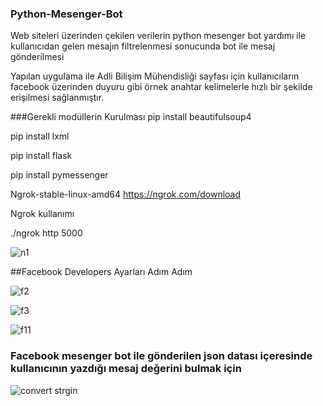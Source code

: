 ### Python-Mesenger-Bot
Web siteleri üzerinden çekilen verilerin python mesenger bot yardımı ile kullanıcıdan gelen mesajın filtrelenmesi sonucunda bot ile mesaj gönderilmesi

Yapılan uygulama ile Adli Bilişim Mühendisliği sayfası için kullanıcıların facebook üzerinden duyuru gibi örnek anahtar kelimelerle hızlı bir şekilde erişilmesi sağlanmıştır.

###Gerekli modüllerin Kurulması
pip install beautifulsoup4

pip install lxml

pip install flask

pip install pymessenger

Ngrok-stable-linux-amd64
https://ngrok.com/download

Ngrok kullanımı

./ngrok http 5000

![n1](https://user-images.githubusercontent.com/25990177/54052723-35177200-41f6-11e9-8e16-eb207d24f975.png)

##Facebook Developers Ayarları Adım Adım


![f2](https://user-images.githubusercontent.com/25990177/54052727-35b00880-41f6-11e9-9fb3-c3b2ea4f4940.png)

![f3](https://user-images.githubusercontent.com/25990177/54052725-35177200-41f6-11e9-9c22-cfd4f80d102c.png)

![f11](https://user-images.githubusercontent.com/25990177/54053034-1cf42280-41f7-11e9-99a7-78a929434b88.png)

### Facebook mesenger bot ile gönderilen json datası içeresinde kullanıcının yazdığı mesaj değerini bulmak için

![convert strgin](https://user-images.githubusercontent.com/25990177/54052729-35b00880-41f6-11e9-8c09-10b0f07ce535.png)
